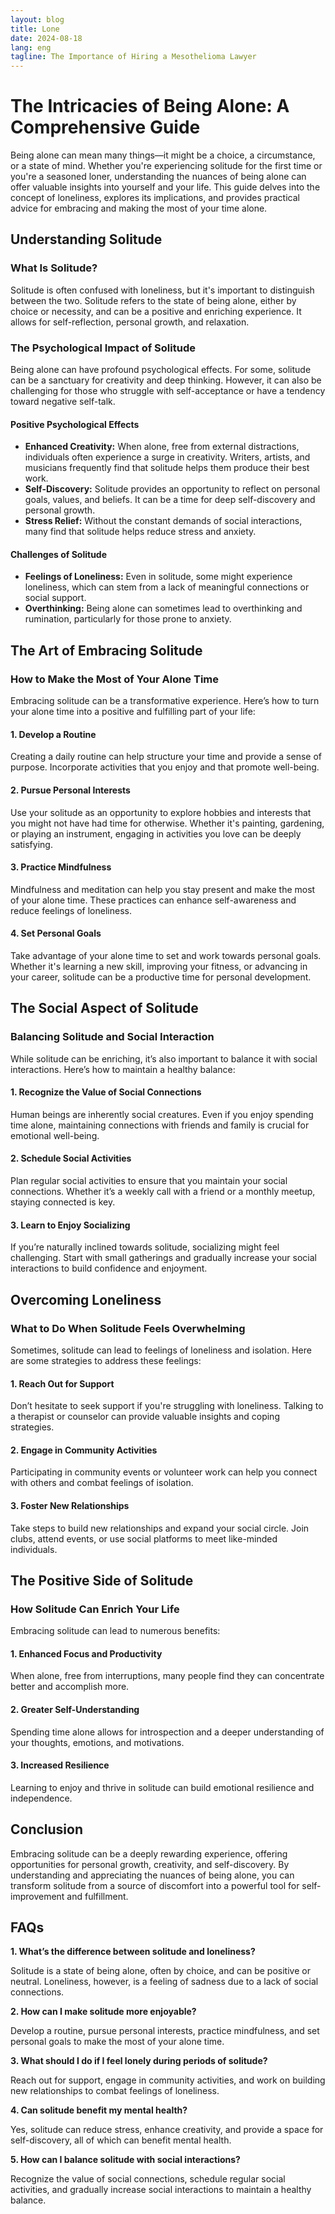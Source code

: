 ```yaml
---
layout: blog
title: Lone
date: 2024-08-18
lang: eng
tagline: The Importance of Hiring a Mesothelioma Lawyer
---
```

<script async src="https://pagead2.googlesyndication.com/pagead/js/adsbygoogle.js?client=ca-pub-8370893026371321"
     crossorigin="anonymous"></script>
<!-- Display 2 -->
<ins class="adsbygoogle"
     style="display:block"
     data-ad-client="ca-pub-8370893026371321"
     data-ad-slot="4101050007"
     data-ad-format="auto"
     data-full-width-responsive="true"></ins>
<script>
     (adsbygoogle = window.adsbygoogle || []).push({});
</script>


# **The Intricacies of Being Alone: A Comprehensive Guide**

Being alone can mean many things—it might be a choice, a circumstance, or a state of mind. Whether you're experiencing solitude for the first time or you're a seasoned loner, understanding the nuances of being alone can offer valuable insights into yourself and your life. This guide delves into the concept of loneliness, explores its implications, and provides practical advice for embracing and making the most of your time alone.

## **Understanding Solitude**

### **What Is Solitude?**

Solitude is often confused with loneliness, but it's important to distinguish between the two. Solitude refers to the state of being alone, either by choice or necessity, and can be a positive and enriching experience. It allows for self-reflection, personal growth, and relaxation. 

### **The Psychological Impact of Solitude**

Being alone can have profound psychological effects. For some, solitude can be a sanctuary for creativity and deep thinking. However, it can also be challenging for those who struggle with self-acceptance or have a tendency toward negative self-talk.

#### **Positive Psychological Effects**

- **Enhanced Creativity:** When alone, free from external distractions, individuals often experience a surge in creativity. Writers, artists, and musicians frequently find that solitude helps them produce their best work.
- **Self-Discovery:** Solitude provides an opportunity to reflect on personal goals, values, and beliefs. It can be a time for deep self-discovery and personal growth.
- **Stress Relief:** Without the constant demands of social interactions, many find that solitude helps reduce stress and anxiety.

#### **Challenges of Solitude**

- **Feelings of Loneliness:** Even in solitude, some might experience loneliness, which can stem from a lack of meaningful connections or social support.
- **Overthinking:** Being alone can sometimes lead to overthinking and rumination, particularly for those prone to anxiety.

## **The Art of Embracing Solitude**

### **How to Make the Most of Your Alone Time**

Embracing solitude can be a transformative experience. Here’s how to turn your alone time into a positive and fulfilling part of your life:

#### **1. Develop a Routine**

Creating a daily routine can help structure your time and provide a sense of purpose. Incorporate activities that you enjoy and that promote well-being.

#### **2. Pursue Personal Interests**

Use your solitude as an opportunity to explore hobbies and interests that you might not have had time for otherwise. Whether it's painting, gardening, or playing an instrument, engaging in activities you love can be deeply satisfying.

#### **3. Practice Mindfulness**

Mindfulness and meditation can help you stay present and make the most of your alone time. These practices can enhance self-awareness and reduce feelings of loneliness.

#### **4. Set Personal Goals**

Take advantage of your alone time to set and work towards personal goals. Whether it's learning a new skill, improving your fitness, or advancing in your career, solitude can be a productive time for personal development.

## **The Social Aspect of Solitude**

### **Balancing Solitude and Social Interaction**

While solitude can be enriching, it’s also important to balance it with social interactions. Here’s how to maintain a healthy balance:

#### **1. Recognize the Value of Social Connections**

Human beings are inherently social creatures. Even if you enjoy spending time alone, maintaining connections with friends and family is crucial for emotional well-being.

#### **2. Schedule Social Activities**

Plan regular social activities to ensure that you maintain your social connections. Whether it’s a weekly call with a friend or a monthly meetup, staying connected is key.

#### **3. Learn to Enjoy Socializing**

If you’re naturally inclined towards solitude, socializing might feel challenging. Start with small gatherings and gradually increase your social interactions to build confidence and enjoyment.

## **Overcoming Loneliness**

### **What to Do When Solitude Feels Overwhelming**

Sometimes, solitude can lead to feelings of loneliness and isolation. Here are some strategies to address these feelings:

#### **1. Reach Out for Support**

Don’t hesitate to seek support if you're struggling with loneliness. Talking to a therapist or counselor can provide valuable insights and coping strategies.

#### **2. Engage in Community Activities**

Participating in community events or volunteer work can help you connect with others and combat feelings of isolation.

#### **3. Foster New Relationships**

Take steps to build new relationships and expand your social circle. Join clubs, attend events, or use social platforms to meet like-minded individuals.

## **The Positive Side of Solitude**

### **How Solitude Can Enrich Your Life**

Embracing solitude can lead to numerous benefits:

#### **1. Enhanced Focus and Productivity**

When alone, free from interruptions, many people find they can concentrate better and accomplish more.

#### **2. Greater Self-Understanding**

Spending time alone allows for introspection and a deeper understanding of your thoughts, emotions, and motivations.

#### **3. Increased Resilience**

Learning to enjoy and thrive in solitude can build emotional resilience and independence.

## **Conclusion**

Embracing solitude can be a deeply rewarding experience, offering opportunities for personal growth, creativity, and self-discovery. By understanding and appreciating the nuances of being alone, you can transform solitude from a source of discomfort into a powerful tool for self-improvement and fulfillment. 

## **FAQs**

**1. What’s the difference between solitude and loneliness?**

Solitude is a state of being alone, often by choice, and can be positive or neutral. Loneliness, however, is a feeling of sadness due to a lack of social connections.

**2. How can I make solitude more enjoyable?**

Develop a routine, pursue personal interests, practice mindfulness, and set personal goals to make the most of your alone time.

**3. What should I do if I feel lonely during periods of solitude?**

Reach out for support, engage in community activities, and work on building new relationships to combat feelings of loneliness.

**4. Can solitude benefit my mental health?**

Yes, solitude can reduce stress, enhance creativity, and provide a space for self-discovery, all of which can benefit mental health.

**5. How can I balance solitude with social interactions?**

Recognize the value of social connections, schedule regular social activities, and gradually increase social interactions to maintain a healthy balance.